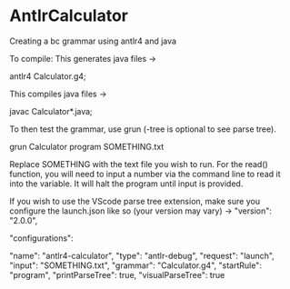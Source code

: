 # AntlrCalculator
Creating a bc grammar using antlr4 and java

To compile:
This generates java files ->

antlr4 Calculator.g4;

This compiles java files ->

javac Calculator*.java;

To then test the grammar, use grun (-tree is optional to see parse tree).

grun Calculator program SOMETHING.txt

Replace SOMETHING with the text file you wish to run. For the read() function,
you will need to input a number via the command line to read it into the variable.
It will halt the program until input is provided.

If you wish to use the VScode parse tree extension, make sure you configure the launch.json
like so (your version may vary) -> 
"version": "2.0.0",

"configurations":

"name": "antlr4-calculator",
"type": "antlr-debug",
"request": "launch",
"input": "SOMETHING.txt",
"grammar": "Calculator.g4",
"startRule": "program",
"printParseTree": true,
"visualParseTree": true
